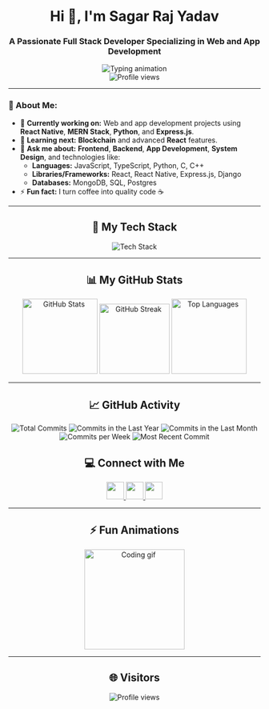 <h1 align="center">Hi 👋, I'm Sagar Raj Yadav</h1>
<h3 align="center">A Passionate Full Stack Developer Specializing in Web and App Development</h3>

<div align="center">
  <img src="https://readme-typing-svg.demolab.com?font=Fira+Code&size=22&duration=4000&pause=1000&color=37BCF7&center=true&vCenter=true&width=600&lines=Frontend+%7C+Backend+%7C+App+Developer;Always+Learning+%7C+Problem+Solver+%F0%9F%A7%91%E2%80%8D%F0%9F%92%BB" alt="Typing animation" />
</div>

<div align="center">
  <img src="https://komarev.com/ghpvc/?username=sagar-raj-yadav&label=Profile+Views&color=brightgreen&style=flat-square" alt="Profile views" />
</div>

---

### 🌟 About Me:
- 🔭 **Currently working on:** Web and app development projects using **React Native**, **MERN Stack**, **Python**, and **Express.js**.
- 🌱 **Learning next:** **Blockchain** and advanced **React** features.
- 💬 **Ask me about:** **Frontend**, **Backend**, **App Development**, **System Design**, and technologies like:
  - **Languages:** JavaScript, TypeScript, Python, C, C++
  - **Libraries/Frameworks:** React, React Native, Express.js, Django
  - **Databases:** MongoDB, SQL, Postgres
- ⚡ **Fun fact:** I turn coffee into quality code ☕


---

<h2 align="center">🚀 My Tech Stack</h2>
<div align="center">
  <img src="https://skillicons.dev/icons?i=html,css,javascript,typescript,react,nodejs,express,mongodb,sql,postgres,python,django,c,cpp,github,git,androidstudio,vscode,figma,aws" alt="Tech Stack" />
</div>

---

<h2 align="center">📊 My GitHub Stats</h2>
<div align="center">
  <img src="https://github-readme-stats.vercel.app/api?username=sagar-raj-yadav&show_icons=true&theme=radical" height="150" alt="GitHub Stats" />
  <img src="https://streak-stats.demolab.com?user=sagar-raj-yadav&theme=radical" height="140" alt="GitHub Streak" />
  <img src="https://github-readme-stats.vercel.app/api/top-langs/?username=sagar-raj-yadav&layout=compact&theme=radical" height="150" alt="Top Languages" />
</div>

---

<h2 align="center">📈 GitHub Activity</h2>
<div align="center">
  <img src="https://img.shields.io/github/commits-since/sagar-raj-yadav/sagar-raj-yadav/1.0.0?label=Total%20Commits&style=for-the-badge" alt="Total Commits" />
  <img src="https://img.shields.io/github/commit-activity/y/sagar-raj-yadav/sagar-raj-yadav?style=for-the-badge" alt="Commits in the Last Year" />
  <img src="https://img.shields.io/github/commit-activity/m/sagar-raj-yadav/sagar-raj-yadav?style=for-the-badge" alt="Commits in the Last Month" />
  <img src="https://img.shields.io/github/commit-activity/w/sagar-raj-yadav/sagar-raj-yadav?style=for-the-badge" alt="Commits per Week" />
  <img src="https://img.shields.io/github/last-commit/sagar-raj-yadav/sagar-raj-yadav?style=for-the-badge" alt="Most Recent Commit" />
</div>

<h2 align="center">💻 Connect with Me</h2>
<div align="center">
  <a href="https://linkedin.com/in/sagar-raj-yadav-751a18191" target="_blank">
    <img src="https://img.shields.io/static/v1?message=LinkedIn&logo=linkedin&label=&color=0e76a8&logoColor=white&style=for-the-badge" height="35" />
  </a>
  <a href="mailto:sagarrajyadav2002@gmail.com" target="_blank">
    <img src="https://img.shields.io/static/v1?message=Gmail&logo=gmail&label=&color=red&logoColor=white&style=for-the-badge" height="35" />
  </a>
  <a href="https://instagram.com/sagar__.yadav_"  target="_blank">
    <img src="https://img.shields.io/static/v1?message=Instagram&logo=instagram&label=&color=E4405F&logoColor=white&style=for-the-badge" height="35" />
  </a>
</div>

---

<h2 align="center">⚡ Fun Animations</h2>
<div align="center">
  <img src="https://media.giphy.com/media/26tn33aiTi1jkl6H6/giphy.gif" height="200" alt="Coding gif" />
</div>

---

<h2 align="center">🌐 Visitors</h2>
<div align="center">
  <img src="https://komarev.com/ghpvc/?username=sagar-raj-yadav&label=Profile+Views&color=brightgreen&style=flat-square" alt="Profile views" />
</div>
